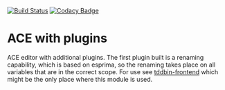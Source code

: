 [![Build Status](https://travis-ci.org/uxebu/ace-with-plugins.svg)](https://travis-ci.org/uxebu/ace-with-plugins)
[![Codacy Badge](https://www.codacy.com/project/badge/eaa51f5ec1bb4947ab0807528359b36c)](https://www.codacy.com)

ACE with plugins
================

ACE editor with additional plugins. The first plugin built is a renaming capability,
which is based on esprima, so the renaming takes place on all variables that are in
the correct scope. For use see [tddbin-frontend](https://github.com/uxebu/tddbin-frontend)
which might be the only place where this module is used.
